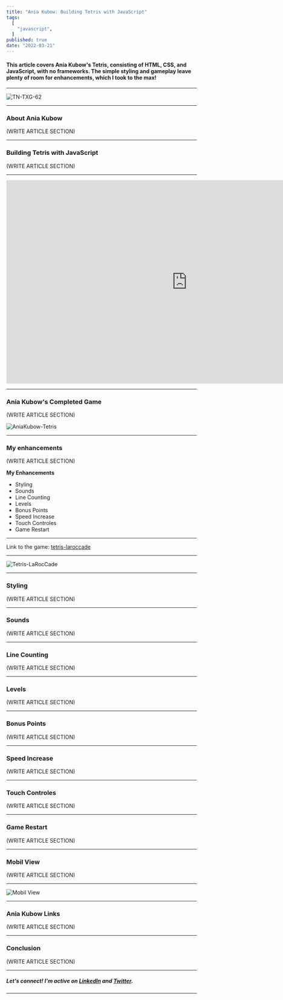 ```yaml
---
title: "Ania Kubow: Building Tetris with JavaScript"
tags:
  [
    "javascript",
  ]
published: true
date: "2022-03-21"
---
```


#### This article covers Ania Kubow's Tetris, consisting of HTML, CSS, and JavaScript, with no frameworks. The simple styling and gameplay leave plenty of room for enhancements, which I took to the max! 

---

![TN-TXG-62](img/03-21-22/TN-TXG-62.jpg)

---

### About Ania Kubow
(WRITE ARTICLE SECTION)

---

### Building Tetris with JavaScript
(WRITE ARTICLE SECTION)


---

<iframe width="956" height="538" src="https://www.youtube.com/embed/w1JJfK09ujQ" title="YouTube video player" frameborder="0" allow="accelerometer; autoplay; clipboard-write; encrypted-media; gyroscope; picture-in-picture" allowfullscreen></iframe>

---

### Ania Kubow's Completed Game
(WRITE ARTICLE SECTION)

![AniaKubow-Tetris](img/03-21-22/AniaKubow-Tetris.jpg)

---

### My enhancements
(WRITE ARTICLE SECTION)

**My Enhancements**

* Styling
* Sounds
* Line Counting
* Levels
* Bonus Points
* Speed Increase
* Touch Controles
* Game Restart

---

Link to the game: [tetris-laroccade](https://tetris-laroccade.netlify.app/)

---

![Tetris-LaRocCade](img/03-21-22/Tetris-LaRocCade.jpg)

---

### Styling
(WRITE ARTICLE SECTION)

---

### Sounds
(WRITE ARTICLE SECTION)

---

### Line Counting
(WRITE ARTICLE SECTION)

---

### Levels
(WRITE ARTICLE SECTION)

---

### Bonus Points
(WRITE ARTICLE SECTION)

---

### Speed Increase
(WRITE ARTICLE SECTION)

---

### Touch Controles
(WRITE ARTICLE SECTION)

---

### Game Restart
(WRITE ARTICLE SECTION)

---

### Mobil View
(WRITE ARTICLE SECTION)

---

![Mobil View](img/03-21-22/IMG_3514.PNG)

---

### Ania Kubow Links
(WRITE ARTICLE SECTION)


---

### Conclusion
(WRITE ARTICLE SECTION)


---

##### **Let's connect! I'm active on [LinkedIn](https://www.linkedin.com/in/michaeljudelarocca/) and [Twitter](https://twitter.com/MikeJudeLarocca).**

---
